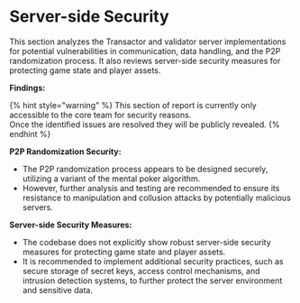 # Server-side Security

This section analyzes the Transactor and validator server implementations for potential vulnerabilities in communication, data handling, and the P2P randomization process. It also reviews server-side security measures for protecting game state and player assets.

**Findings:**

{% hint style="warning" %}
This section of report is currently only accessible to the core team for security reasons. \
Once the identified issues are resolved they will be publicly revealed.
{% endhint %}

**P2P Randomization Security:**

* The P2P randomization process appears to be designed securely, utilizing a variant of the mental poker algorithm.
* However, further analysis and testing are recommended to ensure its resistance to manipulation and collusion attacks by potentially malicious servers.

**Server-side Security Measures:**

* The codebase does not explicitly show robust server-side security measures for protecting game state and player assets.
* It is recommended to implement additional security practices, such as secure storage of secret keys, access control mechanisms, and intrusion detection systems, to further protect the server environment and sensitive data.
